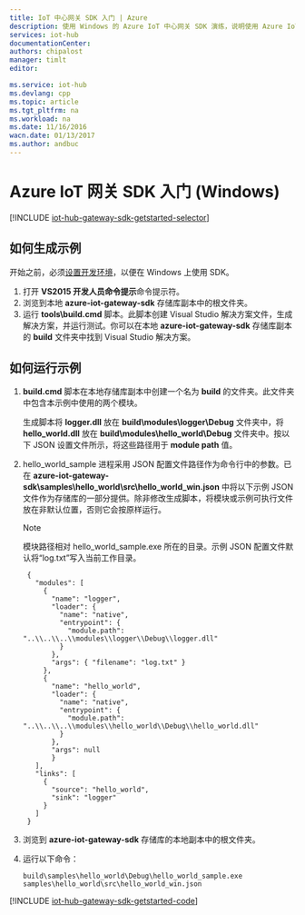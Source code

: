 ```yaml
---
title: IoT 中心网关 SDK 入门 | Azure
description: 使用 Windows 的 Azure IoT 中心网关 SDK 演练，说明使用 Azure IoT 中心网关 SDK 时应理解的关键概念。
services: iot-hub
documentationCenter: 
authors: chipalost
manager: timlt
editor: 

ms.service: iot-hub
ms.devlang: cpp
ms.topic: article
ms.tgt_pltfrm: na
ms.workload: na
ms.date: 11/16/2016
wacn.date: 01/13/2017
ms.author: andbuc
---
```


# Azure IoT 网关 SDK 入门 \(Windows\)

[!INCLUDE [iot-hub-gateway-sdk-getstarted-selector](../../includes/iot-hub-gateway-sdk-getstarted-selector.md)]

## 如何生成示例

开始之前，必须[设置开发环境][lnk-setupdevbox]，以便在 Windows 上使用 SDK。

1. 打开 **VS2015 开发人员命令提示**命令提示符。
2. 浏览到本地 **azure-iot-gateway-sdk** 存储库副本中的根文件夹。
3. 运行 **tools\\build.cmd** 脚本。此脚本创建 Visual Studio 解决方案文件，生成解决方案，并运行测试。你可以在本地 **azure-iot-gateway-sdk** 存储库副本的 **build** 文件夹中找到 Visual Studio 解决方案。

## 如何运行示例
1. **build.cmd** 脚本在本地存储库副本中创建一个名为 **build** 的文件夹。此文件夹中包含本示例中使用的两个模块。

    生成脚本将 **logger.dll** 放在 **build\\modules\\logger\\Debug** 文件夹中，将 **hello\_world.dll** 放在 **build\\modules\\hello\_world\\Debug** 文件夹中。按以下 JSON 设置文件所示，将这些路径用于 **module path** 值。
2. hello\_world\_sample 进程采用 JSON 配置文件路径作为命令行中的参数。已在 **azure-iot-gateway-sdk\\samples\\hello\_world\\src\\hello\_world\_win.json** 中将以下示例 JSON 文件作为存储库的一部分提供。除非修改生成脚本，将模块或示例可执行文件放在非默认位置，否则它会按原样运行。

   > [!NOTE]
   模块路径相对 hello\_world\_sample.exe 所在的目录。示例 JSON 配置文件默认将“log.txt”写入当前工作目录。

   ```
    {
      "modules": [
        {
          "name": "logger",
          "loader": {
            "name": "native",
            "entrypoint": {
              "module.path": "..\\..\\..\\modules\\logger\\Debug\\logger.dll"
            }
          },
          "args": { "filename": "log.txt" }
        },
        {
          "name": "hello_world",
          "loader": {
            "name": "native",
            "entrypoint": {
              "module.path": "..\\..\\..\\modules\\hello_world\\Debug\\hello_world.dll"
            }
          },
          "args": null
          }
      ],
      "links": [
        {
          "source": "hello_world",
          "sink": "logger"
        }
      ]
    }
   ```

3. 浏览到 **azure-iot-gateway-sdk** 存储库的本地副本中的根文件夹。

4. 运行以下命令：

    ```
    build\samples\hello_world\Debug\hello_world_sample.exe samples\hello_world\src\hello_world_win.json
    ```

[!INCLUDE [iot-hub-gateway-sdk-getstarted-code](../../includes/iot-hub-gateway-sdk-getstarted-code.md)]

<!-- Links -->

[lnk-setupdevbox]: https://github.com/Azure/azure-iot-gateway-sdk/blob/master/doc/devbox_setup.md

<!---HONumber=Mooncake_0109_2017-->
<!--Update_Description:update wording-->